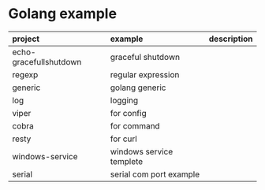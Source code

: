 # Golang example


|project|example|description|
|:---|:---|:---|
|echo-gracefullshutdown|graceful shutdown||
|regexp| regular expression||
|generic| golang generic||
|log| logging||
|viper| for config ||
|cobra| for command ||
|resty| for curl ||
|windows-service| windows service templete ||
|serial| serial com port example ||
